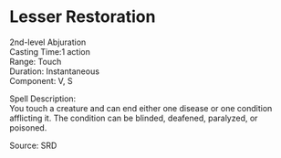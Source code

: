 # Lesser Restoration
2nd-level Abjuration<br>
Casting Time:1 action<br>
Range: Touch<br>
Duration: Instantaneous<br>
Component: V, S

Spell Description:<br>
You touch a creature and can end either one disease or one condition afflicting it. The condition can be blinded, deafened, paralyzed, or poisoned.

Source: SRD